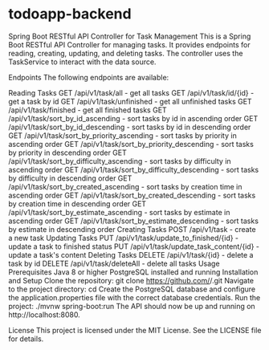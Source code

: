 # todoapp-backend
Spring Boot RESTful API Controller for Task Management
This is a Spring Boot RESTful API Controller for managing tasks. It provides endpoints for reading, creating, updating, and deleting tasks. The controller uses the TaskService to interact with the data source.

Endpoints
The following endpoints are available:

Reading Tasks
GET /api/v1/task/all - get all tasks
GET /api/v1/task/id/{id} - get a task by id
GET /api/v1/task/unfinished - get all unfinished tasks
GET /api/v1/task/finished - get all finished tasks
GET /api/v1/task/sort_by_id_ascending - sort tasks by id in ascending order
GET /api/v1/task/sort_by_id_descending - sort tasks by id in descending order
GET /api/v1/task/sort_by_priority_ascending - sort tasks by priority in ascending order
GET /api/v1/task/sort_by_priority_descending - sort tasks by priority in descending order
GET /api/v1/task/sort_by_difficulty_ascending - sort tasks by difficulty in ascending order
GET /api/v1/task/sort_by_difficulty_descending - sort tasks by difficulty in descending order
GET /api/v1/task/sort_by_created_ascending - sort tasks by creation time in ascending order
GET /api/v1/task/sort_by_created_descending - sort tasks by creation time in descending order
GET /api/v1/task/sort_by_estimate_ascending - sort tasks by estimate in ascending order
GET /api/v1/task/sort_by_estimate_descending - sort tasks by estimate in descending order
Creating Tasks
POST /api/v1/task - create a new task
Updating Tasks
PUT /api/v1/task/update_to_finished/{id} - update a task to finished status
PUT /api/v1/task/update_task_content/{id} - update a task's content
Deleting Tasks
DELETE /api/v1/task/{id} - delete a task by id
DELETE /api/v1/task/deleteAll - delete all tasks
Usage
Prerequisites
Java 8 or higher
PostgreSQL installed and running
Installation and Setup
Clone the repository: git clone https://github.com/<username>/<reponame>.git
Navigate to the project directory: cd <reponame>
Create the PostgreSQL database and configure the application.properties file with the correct database credentials.
Run the project: ./mvnw spring-boot:run
The API should now be up and running on http://localhost:8080.

License
This project is licensed under the MIT License. See the LICENSE file for details.
